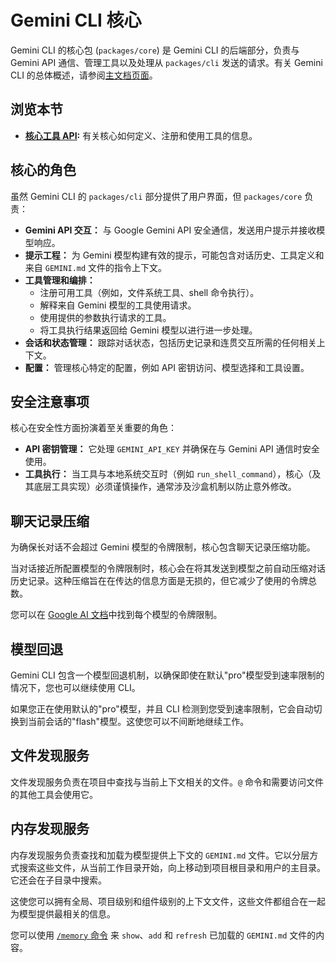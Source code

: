 # Gemini CLI 核心

Gemini CLI 的核心包 (`packages/core`) 是 Gemini CLI 的后端部分，负责与 Gemini
API 通信、管理工具以及处理从 `packages/cli` 发送的请求。有关 Gemini CLI
的总体概述，请参阅[主文档页面](../index.zh.md)。

## 浏览本节

- **[核心工具 API](./tools-api.zh.md):**
  有关核心如何定义、注册和使用工具的信息。

## 核心的角色

虽然 Gemini CLI 的 `packages/cli` 部分提供了用户界面，但 `packages/core` 负责：

- **Gemini API 交互：** 与 Google Gemini API
  安全通信，发送用户提示并接收模型响应。
- **提示工程：** 为 Gemini 模型构建有效的提示，可能包含对话历史、工具定义和来自
  `GEMINI.md` 文件的指令上下文。
- **工具管理和编排：**
  - 注册可用工具（例如，文件系统工具、shell 命令执行）。
  - 解释来自 Gemini 模型的工具使用请求。
  - 使用提供的参数执行请求的工具。
  - 将工具执行结果返回给 Gemini 模型以进行进一步处理。
- **会话和状态管理：**
  跟踪对话状态，包括历史记录和连贯交互所需的任何相关上下文。
- **配置：** 管理核心特定的配置，例如 API 密钥访问、模型选择和工具设置。

## 安全注意事项

核心在安全性方面扮演着至关重要的角色：

- **API 密钥管理：** 它处理 `GEMINI_API_KEY` 并确保在与 Gemini API
  通信时安全使用。
- **工具执行：** 当工具与本地系统交互时（例如
  `run_shell_command`），核心（及其底层工具实现）必须谨慎操作，通常涉及沙盒机制以防止意外修改。

## 聊天记录压缩

为确保长对话不会超过 Gemini 模型的令牌限制，核心包含聊天记录压缩功能。

当对话接近所配置模型的令牌限制时，核心会在将其发送到模型之前自动压缩对话历史记录。这种压缩旨在在传达的信息方面是无损的，但它减少了使用的令牌总数。

您可以在
[Google AI 文档](https://ai.google.dev/gemini-api/docs/models)中找到每个模型的令牌限制。

## 模型回退

Gemini CLI
包含一个模型回退机制，以确保即使在默认"pro"模型受到速率限制的情况下，您也可以继续使用
CLI。

如果您正在使用默认的"pro"模型，并且 CLI
检测到您受到速率限制，它会自动切换到当前会话的"flash"模型。这使您可以不间断地继续工作。

## 文件发现服务

文件发现服务负责在项目中查找与当前上下文相关的文件。`@`
命令和需要访问文件的其他工具会使用它。

## 内存发现服务

内存发现服务负责查找和加载为模型提供上下文的 `GEMINI.md`
文件。它以分层方式搜索这些文件，从当前工作目录开始，向上移动到项目根目录和用户的主目录。它还会在子目录中搜索。

这使您可以拥有全局、项目级别和组件级别的上下文文件，这些文件都组合在一起为模型提供最相关的信息。

您可以使用 [`/memory` 命令](../cli/commands.zh.md) 来 `show`、`add` 和 `refresh`
已加载的 `GEMINI.md` 文件的内容。
